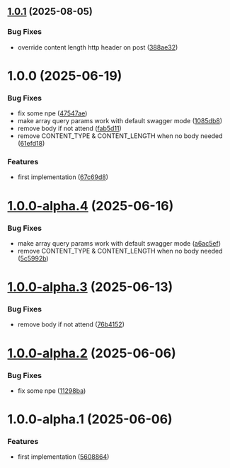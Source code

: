 ## [1.0.1](https://github.com/gravitee-io/gravitee-entrypoint-mcp/compare/1.0.0...1.0.1) (2025-08-05)


### Bug Fixes

* override content length http header on post ([388ae32](https://github.com/gravitee-io/gravitee-entrypoint-mcp/commit/388ae3271bdfea1c1a4066c0f86efaaa7c471750))

# 1.0.0 (2025-06-19)


### Bug Fixes

* fix some npe ([47547ae](https://github.com/gravitee-io/gravitee-entrypoint-mcp/commit/47547aed99fcfbbf31c69589cf3e1a6bb01c8e01))
* make array query params work with default swagger mode ([1085db8](https://github.com/gravitee-io/gravitee-entrypoint-mcp/commit/1085db8594d4617532a6aef581e7eb6161bdca05))
* remove body if not attend ([fab5d11](https://github.com/gravitee-io/gravitee-entrypoint-mcp/commit/fab5d11bf73ce5bc623217bac5329bb60bc688fc))
* remove CONTENT_TYPE & CONTENT_LENGTH when no body needed ([61efd18](https://github.com/gravitee-io/gravitee-entrypoint-mcp/commit/61efd187039b861236523a4c62d30bbc468e5b58))


### Features

* first implementation ([67c69d8](https://github.com/gravitee-io/gravitee-entrypoint-mcp/commit/67c69d86e35fe9db3b9f55fb56d795622b49fcf5))

# [1.0.0-alpha.4](https://github.com/gravitee-io/gravitee-entrypoint-mcp/compare/1.0.0-alpha.3...1.0.0-alpha.4) (2025-06-16)


### Bug Fixes

* make array query params work with default swagger mode ([a6ac5ef](https://github.com/gravitee-io/gravitee-entrypoint-mcp/commit/a6ac5ef9ad67c714d4a5c56400a00fd2a721c150))
* remove CONTENT_TYPE & CONTENT_LENGTH when no body needed ([5c5992b](https://github.com/gravitee-io/gravitee-entrypoint-mcp/commit/5c5992b304fff665ca7d0d49a5f7abb0b972fecf))

# [1.0.0-alpha.3](https://github.com/gravitee-io/gravitee-entrypoint-mcp/compare/1.0.0-alpha.2...1.0.0-alpha.3) (2025-06-13)


### Bug Fixes

* remove body if not attend ([76b4152](https://github.com/gravitee-io/gravitee-entrypoint-mcp/commit/76b41526d2a93357f2499aef17b81cee262c5ce5))

# [1.0.0-alpha.2](https://github.com/gravitee-io/gravitee-entrypoint-mcp/compare/1.0.0-alpha.1...1.0.0-alpha.2) (2025-06-06)


### Bug Fixes

* fix some npe ([11298ba](https://github.com/gravitee-io/gravitee-entrypoint-mcp/commit/11298baa3aa6802feaf27b99be3f5d8ccf3b972b))

# 1.0.0-alpha.1 (2025-06-06)


### Features

* first implementation ([5608864](https://github.com/gravitee-io/gravitee-entrypoint-mcp/commit/56088641c76599f20971a49cbd6de7d35bdbdabd))
